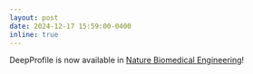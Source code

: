 ```yaml
---
layout: post
date: 2024-12-17 15:59:00-0400
inline: true
---
```


DeepProfile is now available in [Nature Biomedical Engineering](https://www.nature.com/articles/s41551-024-01290-8)!
